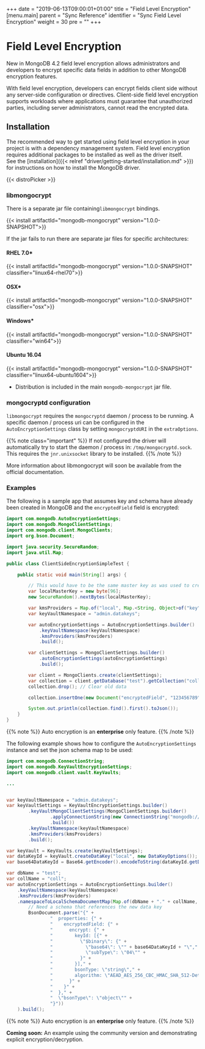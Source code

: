 +++
date = "2019-06-13T09:00:01+01:00"
title = "Field Level Encryption"
[menu.main]
  parent = "Sync Reference"
  identifier = "Sync Field Level Encryption"
  weight = 30
  pre = "<i class='fa'></i>"
+++

# Field Level Encryption

New in MongoDB 4.2 field level encryption allows administrators and developers to encrypt specific data fields in addition to other 
MongoDB encryption features.

With field level encryption, developers can encrypt fields client side without any server-side 
configuration or directives. Client-side field level encryption supports workloads where applications must guarantee that 
unauthorized parties, including server administrators, cannot read the encrypted data.

## Installation

The recommended way to get started using field level encryption in your project is with a dependency management system. 
Field level encryption requires additional packages to be installed as well as the driver itself.  
See the [installation]({{< relref "driver/getting-started/installation.md" >}}) for instructions on how to install the MongoDB driver. 

{{< distroPicker >}}

### libmongocrypt

There is a separate jar file containing`libmongocrypt` bindings.

{{< install artifactId="mongodb-mongocrypt" version="1.0.0-SNAPSHOT">}}

If the jar fails to run there are separate jar files for specific architectures:

#### RHEL 7.0*
{{< install artifactId="mongodb-mongocrypt" version="1.0.0-SNAPSHOT" classifier="linux64-rhel70">}}

#### OSX*
{{< install artifactId="mongodb-mongocrypt" version="1.0.0-SNAPSHOT" classifier="osx">}}

#### Windows*
{{< install artifactId="mongodb-mongocrypt" version="1.0.0-SNAPSHOT" classifier="win64">}}

#### Ubuntu 16.04
{{< install artifactId="mongodb-mongocrypt" version="1.0.0-SNAPSHOT" classifier="linux64-ubuntu1604">}}


* Distribution is included in the main `mongodb-mongocrypt` jar file.

### mongocryptd configuration

`libmongocrypt` requires the `mongocryptd` daemon / process to be running. A specific daemon / process uri can be configured in the 
`AutoEncryptionSettings` class by setting `mongocryptdURI` in the `extraOptions`.

{{% note class="important" %}}
If not configured the driver will automatically try to start the daemon / process in: `/tmp/mongocryptd.sock`. This requires
the `jnr.unixsocket` library to be installed.
{{% /note %}}

More information about libmongocrypt will soon be available from the official documentation.


### Examples

The following is a sample app that assumes key and schema have already been created in MongoDB and the `encryptedField` field is encrypted:

```java
import com.mongodb.AutoEncryptionSettings;
import com.mongodb.MongoClientSettings;
import com.mongodb.client.MongoClients;
import org.bson.Document;

import java.security.SecureRandom;
import java.util.Map;

public class ClientSideEncryptionSimpleTest {

    public static void main(String[] args) {

        // This would have to be the same master key as was used to create the encryption key
        var localMasterKey = new byte[96];
        new SecureRandom().nextBytes(localMasterKey);

        var kmsProviders = Map.of("local", Map.<String, Object>of("key", localMasterKey));
        var keyVaultNamespace = "admin.datakeys";

        var autoEncryptionSettings = AutoEncryptionSettings.builder()
            .keyVaultNamespace(keyVaultNamespace)
            .kmsProviders(kmsProviders)
            .build();

        var clientSettings = MongoClientSettings.builder()
            .autoEncryptionSettings(autoEncryptionSettings)
            .build();

        var client = MongoClients.create(clientSettings);
        var collection = client.getDatabase("test").getCollection("coll");
        collection.drop(); // Clear old data

        collection.insertOne(new Document("encryptedField", "123456789"));

        System.out.println(collection.find().first().toJson());
    }
}
```

{{% note %}}
Auto encryption is an **enterprise** only feature.
{{% /note %}}

The following example shows how to configure the `AutoEncryptionSettings` instance and set the json schema map to be used:

```java
import com.mongodb.ConnectionString;
import com.mongodb.KeyVaultEncryptionSettings;
import com.mongodb.client.vault.KeyVaults;

...


var keyVaultNamespace = "admin.datakeys";
var keyVaultSettings = KeyVaultEncryptionSettings.builder()
        .keyVaultMongoClientSettings(MongoClientSettings.builder()
                .applyConnectionString(new ConnectionString("mongodb://localhost"))
                .build())
        .keyVaultNamespace(keyVaultNamespace)
        .kmsProviders(kmsProviders)
        .build();

var keyVault = KeyVaults.create(keyVaultSettings);
var dataKeyId = keyVault.createDataKey("local", new DataKeyOptions());
var base64DataKeyId = Base64.getEncoder().encodeToString(dataKeyId.getData());

var dbName = "test";
var collName = "coll";
var autoEncryptionSettings = AutoEncryptionSettings.builder()
    .keyVaultNamespace(keyVaultNamespace)
    .kmsProviders(kmsProviders)
    .namespaceToLocalSchemaDocumentMap(Map.of(dbName + "." + collName,
        // Need a schema that references the new data key
        BsonDocument.parse("{" +
                "  properties: {" +
                "    encryptedField: {" +
                "      encrypt: {" +
                "        keyId: [{" +
                "          \"$binary\": {" +
                "            \"base64\": \"" + base64DataKeyId + "\"," +
                "            \"subType\": \"04\"" +
                "          }" +
                "        }]," +
                "        bsonType: \"string\"," +
                "        algorithm: \"AEAD_AES_256_CBC_HMAC_SHA_512-Deterministic\"" +
                "      }" +
                "    }" +
                "  }," +
                "  \"bsonType\": \"object\"" +
                "}"))
    ).build();
```

{{% note %}}
Auto encryption is an **enterprise** only feature.
{{% /note %}}

**Coming soon:** An example using the community version and demonstrating explicit encryption/decryption.
